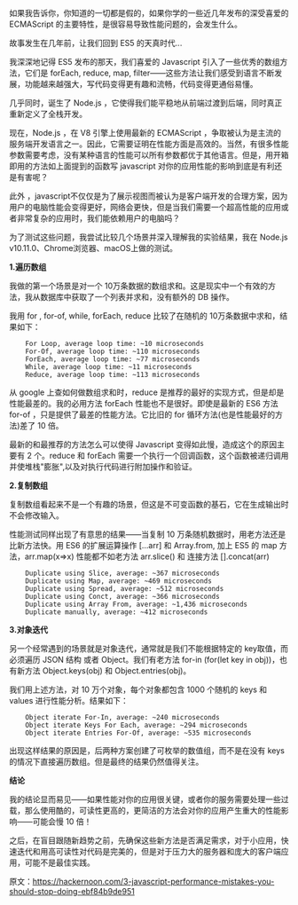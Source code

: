 如果我告诉你，你知道的一切都是假的，如果你学的一些近几年发布的深受喜爱的 ECMAScript 的主要特性，是很容易导致性能问题的，会发生什么。

故事发生在几年前，让我们回到 ES5 的天真时代...

我深深地记得 ES5 发布的那天，我们喜爱的 Javascript 引入了一些优秀的数组方法，它们是 forEach, reduce, map, filter——这些方法让我们感受到语言不断发展，功能越来越强大，写代码变得更有趣和流畅，代码变得更通俗易懂。

几乎同时，诞生了 Node.js ，它使得我们能平稳地从前端过渡到后端，同时真正重新定义了全栈开发。

现在，Node.js ，在 V8 引擎上使用最新的 ECMAScript ，争取被认为是主流的服务端开发语言之一。因此，它需要证明在性能方面是高效的。当然，有很多性能参数需要考虑，没有某种语言的性能可以所有参数都优于其他语言。但是，用开箱即用的方法如上面提到的函数写 javascript 对你的应用性能的影响到底是有利还是有害呢？

此外 ，javascript不仅仅是为了展示视图而被认为是客户端开发的合理方案，因为用户的电脑性能会变得更好，网络会更快，但是当我们需要一个超高性能的应用或者非常复杂的应用时，我们能依赖用户的电脑吗？

为了测试这些问题，我尝试比较几个场景并深入理解我的实验结果，我在 Node.js v10.11.0、Chrome浏览器、macOS上做的测试。

**1.遍历数组**

我做的第一个场景是对一个 10万条数据的数组求和。这是现实中一个有效的方法，我从数据库中获取了一个列表并求和，没有额外的 DB 操作。

我用 for , for-of, while, forEach, reduce 比较了在随机的 10万条数据中求和，结果如下：

        For Loop, average loop time: ~10 microseconds
        For-Of, average loop time: ~110 microseconds
        ForEach, average loop time: ~77 microseconds
        While, average loop time: ~11 microseconds
        Reduce, average loop time: ~113 microseconds

从 google 上查如何做数组求和时，reduce 是推荐的最好的实现方式，但是却是性能最差的。我的必用方法 forEach 性能也不是很好。即使是最新的 ES6 方法 for-of ，只是提供了最差的性能方法。它比旧的 for 循环方法(也是性能最好的方法)差了 10 倍。

最新的和最推荐的方法怎么可以使得 Javascript 变得如此慢，造成这个的原因主要有 2 个。reduce 和 forEach 需要一个执行一个回调函数，这个函数被递归调用并使堆栈"膨胀",以及对执行代码进行附加操作和验证。

**2.复制数组**

复制数组看起来不是一个有趣的场景，但这是不可变函数的基石，它在生成输出时不会修改输入。

性能测试同样出现了有意思的结果——当复制 10 万条随机数据时，用老方法还是比新方法快。用 ES6 的扩展运算操作 [...arr] 和 Array.from, 加上 ES5 的 map 方法，arr.map(x=>x) 性能都不如老方法 arr.slice() 和 连接方法 [].concat(arr)

        Duplicate using Slice, average: ~367 microseconds
        Duplicate using Map, average: ~469 microseconds
        Duplicate using Spread, average: ~512 microseconds
        Duplicate using Conct, average: ~366 microseconds
        Duplicate using Array From, average: ~1,436 microseconds
        Duplicate manually, average: ~412 microseconds

**3.对象迭代**

另一个经常遇到的场景就是对象迭代，通常就是我们不能根据特定的 key取值，而必须遍历 JSON 结构 或者 Object。我们有老方法 for-in (for(let key in obj))，也有新方法 Object.keys(obj) 和 Object.entries(obj)。

我们用上述方法，对 10 万个对象，每个对象都包含 1000 个随机的 keys 和 values 进行性能分析。结果如下：

        Object iterate For-In, average: ~240 microseconds
        Object iterate Keys For Each, average: ~294 microseconds
        Object iterate Entries For-Of, average: ~535 microseconds

出现这样结果的原因是，后两种方案创建了可枚举的数值组，而不是在没有 keys 的情况下直接遍历数组。但是最终的结果仍然值得关注。

**结论**

我的结论显而易见——如果性能对你的应用很关键，或者你的服务需要处理一些过载，那么使用酷的，可读性更高的，更简洁的方法会对你的应用产生重大的性能影响——可能会慢 10 倍！

之后，在盲目跟随新趋势之前，先确保这些新方法是否满足需求，对于小应用，快速迭代和用高可读性对代码是完美的，但是对于压力大的服务器和庞大的客户端应用，可能不是最佳实践。

原文：https://hackernoon.com/3-javascript-performance-mistakes-you-should-stop-doing-ebf84b9de951
